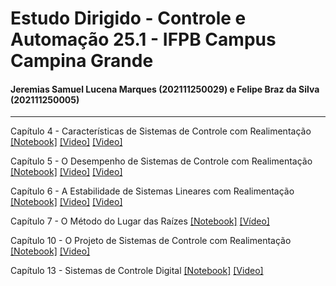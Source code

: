 # Estudo Dirigido - Controle e Automação 25.1 - IFPB Campus Campina Grande
#### Jeremias Samuel Lucena Marques (202111250029) e Felipe Braz da Silva (202111250005)
-----
Capítulo 4 - Características de Sistemas de Controle com Realimentação [[Notebook]](https://colab.research.google.com/drive/1_jfK4o0Zt6myusOpBOS9eHv5Mt98jlTT?usp=sharing) [[Video]](https://slideplayer.com/slide/5343987/) [[Video]](https://slideplayer.com/slide/3428129/)

Capítulo 5 - O Desempenho de Sistemas de Controle com Realimentação [[Notebook]](https://colab.research.google.com/drive/1SlOVRHm31kD_Oz1YAFKNAP2zymI43sjc?usp=sharing) [[Video]](https://slideplayer.com/slide/1496665/) [[Video]](https://www.youtube.com/watch?v=1cJQ1ggBQ-I)

Capítulo 6 - A Estabilidade de Sistemas Lineares com Realimentação [[Notebook]](https://colab.research.google.com/drive/16qYEtXYrKppyktd_JfHQ4yFI-zi1Eza1?usp=sharing) [[Video]](https://www.youtube.com/watch?v=ADZNv4_hVS0) [[Video]](https://www.youtube.com/watch?v=GWwftRb5YX8)

Capítulo 7 - O Método do Lugar das Raízes [[Notebook]](https://colab.research.google.com/drive/1wUGpGPX76W2hNxFp1PJ1stuatRlXnpFq?usp=sharing) [[Vídeo]](https://www.youtube.com/watch?v=CRvVDoQJjYI)

Capítulo 10 - O Projeto de Sistemas de Controle com Realimentação [[Notebook]](https://colab.research.google.com/drive/1IvjkSP0O5_v-1fOvPcmCEnpFx3VwOJOc?usp=sharing) [[Video]](https://www.youtube.com/watch?v=WxbeSXDhMdU)

Capítulo 13 - Sistemas de Controle Digital [[Notebook]](https://colab.research.google.com/drive/1t1ChV52tSFXQA8_X8Gidcod-TyyUQ2q3?usp=sharing) [[Video]](https://www.youtube.com/watch?v=zmgds2O8g3I)


